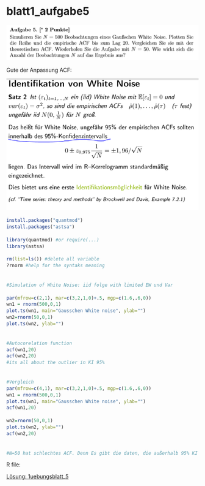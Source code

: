 # blatt1\_aufgabe5

![](../.gitbook/assets/ue5.PNG)

Gute der Anpassung ACF:

![](../.gitbook/assets/acf.PNG)



```r
install.packages("quantmod")
install.packages("astsa")

library(quantmod) #or require(...)
library(astsa)

rm(list=ls()) #delete all variable
?rnorm #help for the syntaks meaning


#Simulation of White Noise: iid folge with limited EW und Var

par(mfrow=c(2,1), mar=c(3,2,1,0)+.5, mgp=c(1.6,.6,0))
wn1 = rnorm(500,0,1)
plot.ts(wn1, main="Gausschen White noise", ylab="")
wn2=rnorm(50,0,1)
plot.ts(wn2, ylab="")


#Autocorelation function
acf(wn1,20)
acf(wn2,20)
#its all about the outlier in KI 95%


#Vergleich
par(mfrow=c(4,1), mar=c(3,2,1,0)+.5, mgp=c(1.6,.6,0))
wn1 = rnorm(500,0,1)
plot.ts(wn1, main="Gausschen White noise", ylab="")
acf(wn1,20)

wn2=rnorm(50,0,1)
plot.ts(wn2, ylab="")
acf(wn2,20)


#N=50 hat schlechtes ACF. Denn Es gibt die daten, die außerhalb 95% KI liegt


```

R file:

[Lösung: 1uebungsblatt\_5](https://trello.com/c/ODEcbUEy/21-1uebungsblatt5)

